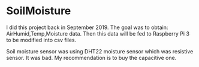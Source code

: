 # SoilMoisture
I did this project back in September 2019.
The goal was to obtain: AirHumid,Temp,Moisture data. Then this data will be fed to Raspberry Pi 3 to be modified into csv files.

Soil moisture sensor was using DHT22 moisture sensor which was resistive sensor. It was bad. My recommendation is to buy the capacitive one.
